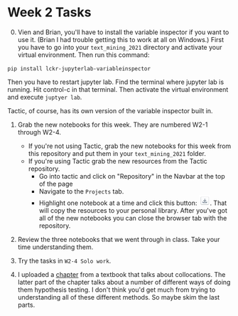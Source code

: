# Week 2 Tasks

0. Vien and Brian, you'll have to install the variable inspector if you want to use it.
(Brian I had trouble getting this to work at all on Windows.) First you
have to go into your `text_mining_2021` directory and activate your
virtual environment. Then run this command:

  ```
  pip install lckr-jupyterlab-variableinspector

  ```

  Then you have to restart jupyter lab. Find the terminal where jupyter lab is
  running. Hit control-c in that terminal. Then activate the virtual environment
  and execute `juptyer lab`.

  Tactic, of course, has its own version of the variable inspector built in.

1. Grab the new notebooks for this week. They are numbered W2-1 through W2-4.
    * If you're not using Tactic, grab the new notebooks for this week from this repository and put them in your `text_mining_2021` folder.
    * If you're using Tactic grab the new resources from the Tactic repository.
      * Go into tactic and click on "Repository" in the Navbar at the top of the page
      * Navigate to the `Projects` tab.
      * Highlight one notebook at a time and click this button:
      <img src="downbut.png" alt="drawing" width="25"/>. That will copy the resources
      to your personal library. After you've got all of the new notebooks you can
      close the browser tab with the repository.

2. Review the three notebooks that we went through in class. Take your time
understanding them.

3. Try the tasks in `W2-4 Solo work`.

4. I uploaded a [chapter](https://github.com/bsherin/text_mining_content/blob/main/readings/ManningChapter5.pdf) from a textbook that talks about collocations. The latter
part of the chapter talks about a number of different ways of doing them
hypothesis testing. I don't think you'd get much from trying to understanding
all of these different methods. So maybe skim the last parts.
